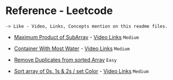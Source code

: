 # Reference - Leetcode
```
-> Like - Video, Links, Concepts mention on this readme files.
```
- [Maximum Product of SubArray](https://github.com/Jaykant-yadav/Data-Structure-Algorithm/blob/main/Leetcode/maxProductSubArray.java) - [Video Links](https://www.youtube.com/watch?v=hnswaLJvr6g) `Medium`

- [Container With Most Water](https://leetcode.com/problems/container-with-most-water/description/) - [Video Links](https://www.youtube.com/watch?v=EbkMABpP52U&list=PLfqMhTWNBTe137I_EPQd34TsgV6IO55pt&index=15) `Medium`

- [Remove Duplicates from sorted Array](https://leetcode.com/problems/remove-duplicates-from-sorted-array/submissions/1504830227/) `Easy`

- [Sort array of 0s, 1s & 2s / set Color](https://leetcode.com/problems/sort-colors/description/) - [Video Links](https://www.youtube.com/watch?v=J48aGjfjYTI&list=PLfqMhTWNBTe137I_EPQd34TsgV6IO55pt&index=25) `Medium`
